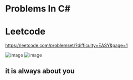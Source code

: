 
# Problems In C# 
# Leetcode
https://leetcode.com/problemset/?difficulty=EASY&page=1


![image](https://github.com/Ayamohamed0101/LeetCodeC-/assets/152428721/edf1e0af-d359-484b-bb5d-cd044af2c833)
![image](https://github.com/Ayamohamed0101/LeetCodeC-/assets/152428721/63be152d-90f3-4ff8-93a9-61b875b036ee)

## it is always about you
